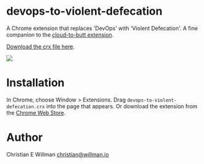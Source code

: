 # devops-to-violent-defecation

A Chrome extension that replaces 'DevOps' with 'Violent Defecation'. A fine companion
to the [cloud-to-butt extension](https://github.com/panicsteve/cloud-to-butt).

[Download the crx file here](./devops-to-violent-defecation.crx?raw=true).

![](http://i.imgur.com/7iHz0GE.png)
# Installation
In Chrome, choose Window > Extensions. Drag `devops-to-violent-defecation.crx` into the
page that appears. Or download the extension from the
[Chrome Web Store](https://chrome.google.com/webstore/detail/devops-to-violent-defecat/kffijikkoalgilhkmmmmmdobambhfpkl).

# Author
Christian E Willman <christian@willman.io>

